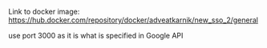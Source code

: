 Link to docker image: https://hub.docker.com/repository/docker/adveatkarnik/new_sso_2/general

use port 3000 as it is what is specified in Google API


